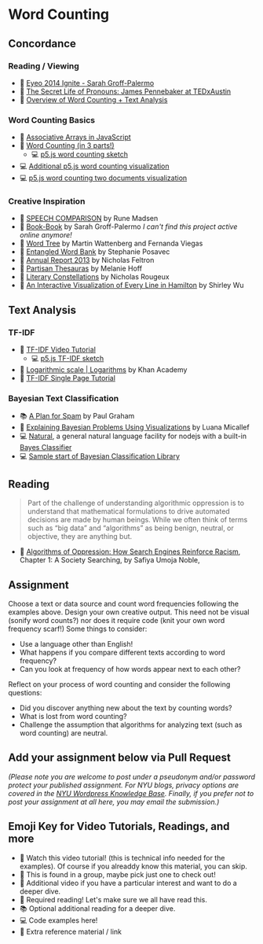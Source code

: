 # Word Counting

## Concordance

### Reading / Viewing

- 🚨 [Eyeo 2014 Ignite - Sarah Groff-Palermo](https://vimeo.com/111211477)
- 🍿 [The Secret Life of Pronouns: James Pennebaker at TEDxAustin](https://www.youtube.com/watch?v=PGsQwAu3PzU)
- 🍿 [Overview of Word Counting + Text Analysis](https://youtu.be/tE-ZYXU8A8U)

### Word Counting Basics

- 🚨 [Associative Arrays in JavaScript](https://youtu.be/_5jdE6RKxVk?list=PLRqwX-V7Uu6bZQkJcGM5S9fn9R9Yyd8iZ)
- 🚨 [Word Counting (in 3 parts!)](https://thecodingtrain.com/challenges/40-word-counter)
  - 💻 [p5.js word counting sketch](https://editor.p5js.org/codingtrain/sketches/icFi8MF7N)
- 💻 [Additional p5.js word counting visualization](https://editor.p5js.org/a2zitp/sketches/50rBhpEsT)
- 💻 [p5.js word counting two documents visualization](https://editor.p5js.org/a2zitp/sketches/uyLWWpQKB)

### Creative Inspiration

- 🔗 [SPEECH COMPARISON](http://www.runemadsen.com/work/speech-comparison/) by Rune Madsen
- 🔗 [Book-Book](https://elmcip.net/node/14504) by Sarah Groff-Palermo _I can't find this project active online anymore!_
- 🔗 [Word Tree](http://hint.fm/projects/wordtree/) by Martin Wattenberg and Fernanda Viegas
- 🔗 [Entangled Word Bank](http://www.stefanieposavec.com/entangled-word-bank) by Stephanie Posavec
- 🔗 [Annual Report 2013](http://feltron.com/FAR13.html) by Nicholas Feltron
- 🔗 [Partisan Thesauras](http://partisanthesaurus.com/) by Melanie Hoff
- 🔗 [Literary Constellations](https://c82.net/work/?id=357) by Nicholas Rougeux
- 🔗 [An Interactive Visualization of Every Line in Hamilton](https://pudding.cool/2017/03/hamilton/) by Shirley Wu

## Text Analysis

### TF-IDF

- 🍿 [TF-IDF Video Tutorial](https://youtu.be/RPMYV-eb6lI?list=PLRqwX-V7Uu6bZQkJcGM5S9fn9R9Yyd8iZ)
  - 💻 [p5.js TF-IDF sketch](https://editor.p5js.org/codingtrain/sketches/u0C4FV8sg)
- 🍿 [Logarithmic scale | Logarithms](https://youtu.be/sBhEi4L91Sg) by Khan Academy
- 🔗 [TF-IDF Single Page Tutorial](http://www.tfidf.com/)

### Bayesian Text Classification

- 📚 [A Plan for Spam](http://www.paulgraham.com/spam.html) by Paul Graham
- 🍿 [Explaining Bayesian Problems Using Visualizations](https://youtu.be/D8VZqxcu0I0) by Luana Micallef
- 💻 [Natural](https://github.com/NaturalNode/natural), a general natural language facility for nodejs with a built-in [Bayes Classifier](https://github.com/NaturalNode/natural#bayesian-and-logistic-regression)
- 💻 [Sample start of Bayesian Classification Library](https://github.com/shiffman/bayes-classifier-js)

## Reading

> Part of the challenge of understanding algorithmic oppression is to understand that mathematical formulations to drive automated decisions are made by human beings. While we often think of terms such as “big data” and “algorithms” as being benign, neutral, or objective, they are anything but.

- 📕 [Algorithms of Oppression: How Search Engines Reinforce Racism](https://ebookcentral-proquest-com.proxy.library.nyu.edu/lib/nyulibrary-ebooks/detail.action?docID=4834260), Chapter 1: A Society Searching, by Safiya Umoja Noble,

## Assignment

Choose a text or data source and count word frequencies following the examples above. Design your own creative output. This need not be visual (sonify word counts?) nor does it require code (knit your own word frequency scarf!) Some things to consider:

- Use a language other than English!
- What happens if you compare different texts according to word frequency?
- Can you look at frequency of how words appear next to each other?

Reflect on your process of word counting and consider the following questions:

- Did you discover anything new about the text by counting words?
- What is lost from word counting?
- Challenge the assumption that algorithms for analyzing text (such as word counting) are neutral.

## Add your assignment below via Pull Request

_(Please note you are welcome to post under a pseudonym and/or password protect your published assignment. For NYU blogs, privacy options are covered in the [NYU Wordpress Knowledge Base](https://wp.nyu.edu/knowledge/). Finally, if you prefer not to post your assignment at all here, you may email the submission.)_

## Emoji Key for Video Tutorials, Readings, and more

- 🚨 Watch this video tutorial! (this is technical info needed for the examples). Of course if you alreaddy know this material, you can skip.
- 🔢 This is found in a group, maybe pick just one to check out!
- 🍿 Additional video if you have a particular interest and want to do a deeper dive.
- 📕 Required reading! Let's make sure we all have read this.
- 📚 Optional additional reading for a deeper dive.
- 💻 Code examples here!
- 🔗 Extra reference material / link
